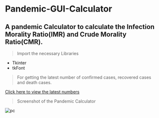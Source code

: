 # Pandemic-GUI-Calculator


## A pandemic Calculator to calculate the Infection Morality Ratio(IMR) and Crude Morality Ratio(CMR).

> Import the necessary Libraries

* Tkinter
* tkFont


> For getting the latest number of confirmed cases, recovered cases and death cases.

[Click here to view the latest numbers](https://www.mohfw.gov.in)


> Screenshot of the Pandemic Calculator

![pc](https://user-images.githubusercontent.com/30586187/86565498-9041ac00-bf85-11ea-831e-e7ee5665f515.PNG)



 

